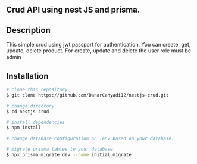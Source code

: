 ## Crud API using nest JS and prisma.
## Description
<p>This simple crud using jwt passport for authentication. You can create, get, update, delete product. For create, update and delete the user role must be admin</p>

## Installation
```bash
# clone this repository
$ git clone https://github.com/DanarCahyadi12/nestjs-crud.git

# change directory
$ cd nestjs-crud

# install dependencies
$ npm install

# change database configuration on .env based on your database. 

# migrate prisma tables to your database. 
$ npx prisma migrate dev --name initial_migrate

```